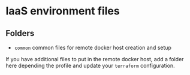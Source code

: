 # IaaS environment files

## Folders

- ```common``` common files for remote docker host creation and setup

If you have additional files to put in the remote docker host, add a folder here depending the profile and update your ```terraform``` configuration.

